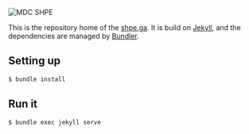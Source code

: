 ![MDC SHPE](https://shpe.ga/images/logo/dark.svg)

This is the repository home of the [shpe.ga](https://shpe.ga). It is build on [Jekyll](https://jekyllrb.com/), and the dependencies are managed by [Bundler](http://bundler.io/).

## Setting up

~~~bash
$ bundle install
~~~

## Run it

~~~bash
$ bundle exec jekyll serve
~~~
